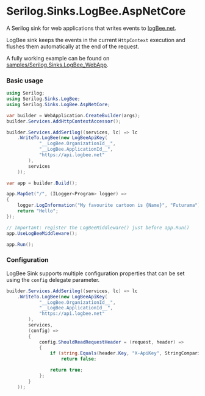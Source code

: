 # Serilog.Sinks.LogBee.AspNetCore

A Serilog sink for web applications that writes events to [logBee.net](https://logbee.net).

LogBee sink keeps the events in the current `HttpContext` execution and flushes them automatically at the end of the request.

A fully working example can be found on [samples/Serilog.Sinks.LogBee_WebApp](/samples/Serilog.Sinks.LogBee_WebApp/).

### Basic usage

```csharp
using Serilog;
using Serilog.Sinks.LogBee;
using Serilog.Sinks.LogBee.AspNetCore;

var builder = WebApplication.CreateBuilder(args);
builder.Services.AddHttpContextAccessor();

builder.Services.AddSerilog((services, lc) => lc
    .WriteTo.LogBee(new LogBeeApiKey(
            "__LogBee.OrganizationId__",
            "__LogBee.ApplicationId__",
            "https://api.logbee.net"
        ),
        services
    ));

var app = builder.Build();

app.MapGet("/", (ILogger<Program> logger) =>
{
    logger.LogInformation("My favourite cartoon is {Name}", "Futurama");
    return "Hello";
});

// Important: register the LogBeeMiddleware() just before app.Run()
app.UseLogBeeMiddleware();

app.Run();
```

### Configuration

LogBee Sink supports multiple configuration properties that can be set using the `config` delegate parameter.

```csharp
builder.Services.AddSerilog((services, lc) => lc
    .WriteTo.LogBee(new LogBeeApiKey(
            "__LogBee.OrganizationId__",
            "__LogBee.ApplicationId__",
            "https://api.logbee.net"
        ),
        services,
        (config) =>
        {
            config.ShouldReadRequestHeader = (request, header) =>
            {
                if (string.Equals(header.Key, "X-ApiKey", StringComparison.OrdinalIgnoreCase))
                    return false;

                return true;
            };
        }
    ));
```
